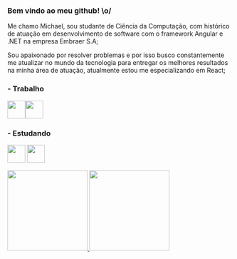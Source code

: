 ### Bem vindo ao meu github! \o/

Me chamo Michael, sou studante de Ciência da Computação, com histórico de atuação
em desenvolvimento de software com o framework Angular e .NET na empresa Embraer S.A;

Sou apaixonado por resolver problemas e por isso busco constantemente me atualizar
no mundo da tecnologia para entregar os melhores resultados na minha área de atuação,
atualmente estou me especializando em  React; 

### - Trabalho
<img src="https://cdn.jsdelivr.net/gh/devicons/devicon/icons/angularjs/angularjs-original.svg" width="40" height="40"/><img src="https://cdn.jsdelivr.net/gh/devicons/devicon/icons/dot-net/dot-net-original.svg" width="40" height="40"/>


### - Estudando

<img src="https://cdn.jsdelivr.net/gh/devicons/devicon/icons/react/react-original.svg" width="40" height="40"/>     <img src="https://cdn.jsdelivr.net/gh/devicons/devicon/icons/javascript/javascript-original.svg" width="40" height="40"/>














<div>
    <a href="https://github.com/michalPortes">
    <img height="180em" src="https://github-readme-stats.vercel.app/api/top-langs/?username=michalPortes&layout=compact&langs_count=7&theme=dracula"/>
    <img height="180em" src="https://github-readme-stats.vercel.app/api?username=michalPortes&show_icons=true&theme=dracula&include_all_commits=true&count_private=true"/>
</div>
